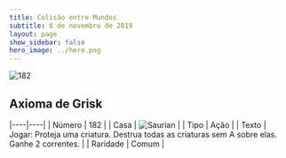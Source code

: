 ```yaml
---
title: Colisão entre Mundos
subtitle: 8 de novembro de 2019
layout: page
show_sidebar: false
hero_image: ../hero.png
---
```


![182](https://cdn.keyforgegame.com/media/card_front/pt/452_182_GQRGVXG78994_pt.png)

## Axioma de Grisk

|----|----|
| Número | 182 |
| Casa | ![Saurian](https://archonarcana.com/images/thumb/9/9e/Saurian_P.png/22px-Saurian_P.png "Sauro") |
| Tipo | Ação |
| Texto | Jogar: Proteja uma criatura. Destrua todas as criaturas sem A sobre elas. Ganhe 2 correntes. |
| Raridade | Comum |
